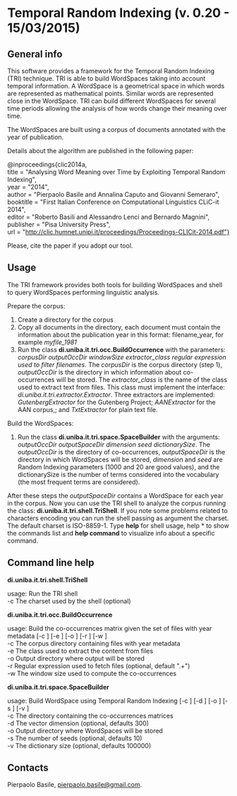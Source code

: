 Temporal Random Indexing (v. 0.20 - 15/03/2015)
==========================================================================

General info
------------

This software provides a framework for the Temporal Random Indexing (TRI) technique. TRI is able to build WordSpaces taking into account temporal information. A WordSpace is a geometrical space in which words are represented as mathematical points. Similar words are represented close in the WordSpace. TRI can build different WordSpaces for several time periods allowing the analysis of how words change their meaning over time.

The WordSpaces are built using a corpus of documents annotated with the year of publication.

Details about the algorithm are published in the following paper:

@inproceedings{clic2014a,<br>
	title            = "Analysing Word Meaning over Time by Exploiting Temporal Random Indexing",<br>
	year             = "2014",<br>
	author           = "Pierpaolo Basile and Annalina Caputo and Giovanni Semeraro",<br>
	booktitle        = "First Italian Conference on Computational Linguistics CLiC-it 2014",<br>
	editor           = "Roberto Basili and Alessandro Lenci and Bernardo Magnini",<br>
	publisher        = "Pisa University Press",<br>
	url              = "http://clic.humnet.unipi.it/proceedings/Proceedings-CLICit-2014.pdf"}<br>

Please, cite the paper if you adopt our tool.

Usage
-----

The TRI framework provides both tools for building WordSpaces and shell to query WordSpaces performing linguistic analysis.

Prepare the corpus:

1.	Create a directory for the corpus
2.	Copy all documents in the directory, each document must contain the information about the publication year in this format: filename\_year, for example *myfile\_1981*
3.	Run the class **di.uniba.it.tri.occ.BuildOccurrence** with the parameters: *corpusDir* *outputOccDir* *windowSize* *extractor\_class* *regular expression used to filter filenames*. The *corpusDir* is the corpus directory (step 1), *outputOccDir* is the directory in which information about co-occurrences will be stored. The *extractor\_class* is the name of the class used to extract text from files. This class must implement the interface: *di.uniba.it.tri.extractor.Extractor*. Three extractors are implemented: *GutenbergExtractor* for the Gutenberg Project; *AANExtractor* for the AAN corpus,; and *TxtExtractor* for plain text file.

Build the WordSpaces:
1.	Run the class **di.uniba.it.tri.space.SpaceBuilder** with the arguments: *outputOccDir* *outputSpaceDir* *dimension* *seed* *dictionarySize*. The *outputOccDir* is the directory of co-occurrences, *outputSpaceDir* is the directory in which WordSpaces will be stored, *dimension* and *seed* are Random Indexing parameters (1000 and 20 are good values), and the dictionarySize is the number of terms considered into the vocabulary (the most frequent terms are considered).


After these steps the *outputSpaceDir* contains a WordSpace for each year in the corpus. Now you can use the TRI shell to analyze the corpus running the class: **di.uniba.it.tri.shell.TriShell**. If you note some problems related to characters encoding you can run the shell passing as argument the charset. The default charset is ISO-8859-1. Type **help** for shell usage, help \* to show the commands list and **help command** to visualize info about a specific command.

Command line help
-----------------

**di.uniba.it.tri.shell.TriShell**

usage: Run the TRI shell<br>
 -c <arg>   The charset used by the shell (optional)

**di.uniba.it.tri.occ.BuildOccurrence**

usage: Build the co-occurrences matrix given the set of files with year
       metadata [-c <arg>] [-e <arg>] [-o <arg>] [-r <arg>] [-w <arg>]<br>
 -c <arg>   The corpus directory containing files with year metadata<br>
 -e <arg>   The class used to extract the content from files<br>
 -o <arg>   Output directory where output will be stored<br>
 -r <arg>   Regular expression used to fetch files (optional, default ".+")<br>
 -w <arg>   The window size used to compute the co-occurrences

**di.uniba.it.tri.space.SpaceBuilder**

usage: Build WordSpace using Temporal Random Indexing [-c <arg>] [-d
       <arg>] [-o <arg>] [-s <arg>] [-v <arg>]<br>
 -c <arg>   The directory containing the co-occurrences matrices<br>
 -d <arg>   The vector dimension (optional, defaults 300)<br>
 -o <arg>   Output directory where WordSpaces will be stored<br>
 -s <arg>   The number of seeds (optional, defaults 10)<br>
 -v <arg>   The dictionary size (optional, defaults 100000)

Contacts
--------
Pierpaolo Basile, pierpaolo.basile@gmail.com.
